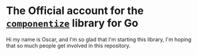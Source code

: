 # The Official account for the [`componentize`](https://github.com/componentize-go/componentize) library  for Go

Hi my name is Oscar, and I'm so glad that I'm starting this library, I'm hoping that so much people get involved in this repository.
